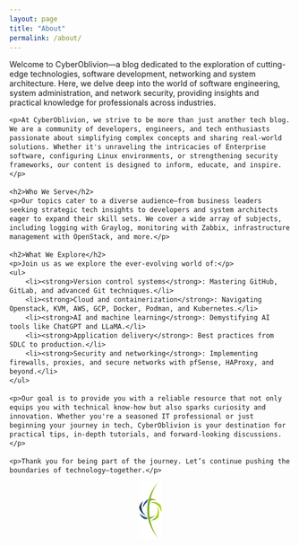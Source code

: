 ```yaml
---
layout: page
title: "About"
permalink: /about/
---
```

<!-- # Welcome -->

<div>
    <p>Welcome to CyberOblivion—a blog dedicated to the exploration of cutting-edge technologies, software development, networking and system architecture. Here, we delve deep into the world of software engineering, system administration, and network security, providing insights and practical knowledge for professionals across industries.</p>

    <p>At CyberOblivion, we strive to be more than just another tech blog. We are a community of developers, engineers, and tech enthusiasts passionate about simplifying complex concepts and sharing real-world solutions. Whether it's unraveling the intricacies of Enterprise software, configuring Linux environments, or strengthening security frameworks, our content is designed to inform, educate, and inspire.</p>

    <h2>Who We Serve</h2>
    <p>Our topics cater to a diverse audience—from business leaders seeking strategic tech insights to developers and system architects eager to expand their skill sets. We cover a wide array of subjects, including logging with Graylog, monitoring with Zabbix, infrastructure management with OpenStack, and more.</p>

    <h2>What We Explore</h2>
    <p>Join us as we explore the ever-evolving world of:</p>
    <ul>
        <li><strong>Version control systems</strong>: Mastering GitHub, GitLab, and advanced Git techniques.</li>
        <li><strong>Cloud and containerization</strong>: Navigating Openstack, KVM, AWS, GCP, Docker, Podman, and Kubernetes.</li>
        <li><strong>AI and machine learning</strong>: Demystifying AI tools like ChatGPT and LLaMA.</li>
        <li><strong>Application delivery</strong>: Best practices from SDLC to production.</li>
        <li><strong>Security and networking</strong>: Implementing firewalls, proxies, and secure networks with pfSense, HAProxy, and beyond.</li>
    </ul>

    <p>Our goal is to provide you with a reliable resource that not only equips you with technical know-how but also sparks curiosity and innovation. Whether you're a seasoned IT professional or just beginning your journey in tech, CyberOblivion is your destination for practical tips, in-depth tutorials, and forward-looking discussions.</p>

    <p>Thank you for being part of the journey. Let’s continue pushing the boundaries of technology—together.</p>

</div>

<div style="text-align:center;">
    <img src="/assets/co-icon.svg" height="100px" alt="CyberOblivion Logo"/>    
</div>

